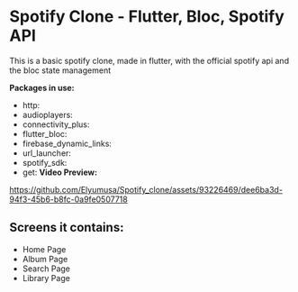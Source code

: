 
# Spotify Clone - Flutter, Bloc, Spotify API

This is a basic spotify clone, made in flutter, with the official spotify api and the bloc state management

**Packages in use:**
  - http: 
  - audioplayers: 
  - connectivity_plus:
  - flutter_bloc: 
  - firebase_dynamic_links: 
  - url_launcher: 
  - spotify_sdk: 
  - get: 
 **Video Preview:**
 
 https://github.com/Elyumusa/Spotify_clone/assets/93226469/dee6ba3d-94f3-45b6-b8fc-0a9fe0507718
 
 
 ## Screens it contains:
   - Home Page
   - Album Page
   - Search Page
   - Library Page


